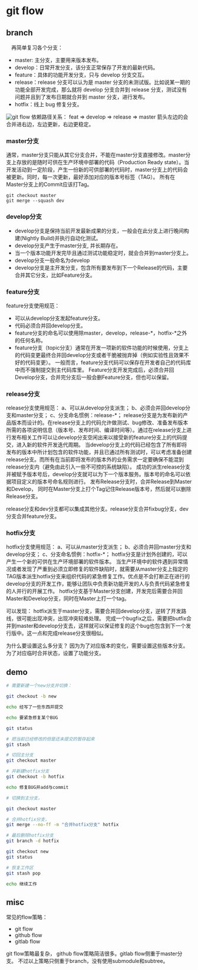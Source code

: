 # git flow
## branch


　再简单复习各个分支：

* master: 主分支，主要用来版本发布。
* develop：日常开发分支，该分支正常保存了开发的最新代码。
* feature：具体的功能开发分支，只与 develop 分支交互。
* release：release 分支可以认为是 master 分支的未测试版。比如说某一期的功能全部开发完成，那么就将 develop 分支合并到 release 分支，测试没有问题并且到了发布日期就合并到 master 分支，进行发布。
* hotfix：线上 bug 修复分支。

![git flow](https://upload-images.jianshu.io/upload_images/845143-9b3cca0f4eae8fdc.png?imageMogr2/auto-orient/strip|imageView2/2/w/1200/format/webp)
依赖路径关系：
 feat => develop => release => master
箭头左边的会合并进右边，左边更新，右边更稳定。

### master分支
通常，master分支只能从其它分支合并，不能在master分支直接修改。master分支上存放的是随时可供在生产环境中部署的代码（Production Ready state）。当开发活动到一定阶段，产生一份新的可供部署的代码时，master分支上的代码会被更新。同时，每一次更新，最好添加对应的版本号标签（TAG）。
所有在Master分支上的Commit应该打Tag。

```
git checkout master
git merge --squash dev
```

### develop分支
* develop分支是保持当前开发最新成果的分支，一般会在此分支上进行晚间构建(Nightly Build)并执行自动化测试。
* develop分支产生于master分支, 并长期存在。
* 当一个版本功能开发完毕且通过测试功能稳定时，就会合并到master分支上。
* develop分支一般命名为develop
* develop分支是主开发分支，包含所有要发布到下一个Release的代码，主要合并其它分支，比如Feature分支。

### feature分支
feature分支使用规范：
* 可以从develop分支发起feature分支。
* 代码必须合并回develop分支。
* feature分支的命名可以使用除master，develop，release-*，hotfix-*之外的任何名称。
* feature分支（topic分支）通常在开发一项新的软件功能的时候使用，分支上的代码变更最终合并回develop分支或者干脆被抛弃掉（例如实验性且效果不好的代码变更）。
一般而言，feature分支代码可以保存在开发者自己的代码库中而不强制提交到主代码库里。
Feature分支开发完成后，必须合并回Develop分支，合并完分支后一般会删Feature分支，但也可以保留。

### release分支
release分支使用规范：
a、可以从develop分支派生；
b、必须合并回develop分支和master分支；
c、分支命名惯例：release-*；
release分支是为发布新的产品版本而设计的。在release分支上的代码允许做测试、bug修改、准备发布版本所需的各项说明信息（版本号、发布时间、编译时间等）。通过在release分支上进行发布相关工作可以让develop分支空闲出来以接受新的feature分支上的代码提交，进入新的软件开发迭代周期。
当develop分支上的代码已经包含了所有即将发布的版本中所计划包含的软件功能，并且已通过所有测试时，可以考虑准备创建release分支。而所有在当前即将发布的版本外的业务需求一定要确保不能混到release分支内（避免由此引入一些不可控的系统缺陷）。
成功的派生release分支并被赋予版本号后，develop分支就可以为下一个版本服务。版本号的命名可以依据项目定义的版本号命名规则进行。
发布Release分支时，合并Release到Master和Develop， 同时在Master分支上打个Tag记住Release版本号，然后就可以删除Release分支。

release分支和dev分支都可以集成其他分支。release分支合并fixbug分支，dev分支合并feature分支。

### hotfix分支
hotfix分支使用规范：
a、可以从master分支派生；
b、必须合并回master分支和develop分支；
c、分支命名惯例：hotfix-*；
hotfix分支是计划外创建的，可以产生一个新的可供在生产环境部署的软件版本。
当生产环境中的软件遇到异常情况或者发现了严重到必须立即修复的软件缺陷时，就需要从master分支上指定的TAG版本派生hotfix分支来组织代码的紧急修复工作。优点是不会打断正在进行的develop分支的开发工作，能够让团队中负责新功能开发的人与负责代码紧急修复的人并行的开展工作。
hotfix分支基于Master分支创建，开发完后需要合并回Master和Develop分支，同时在Master上打一个tag。

可以发现： hotfix派生于master分支，需要合并回develop分支，逆转了开发路线，很可能出现冲突，出现冲突较难处理。
完成一个bugfix之后，需要把butfix合并到master和develop分支去，这样就可以保证修复的这个bug也包含到下一个发行版中。这一点和完成release分支很相似。

为什么要设置这么多分支？
因为为了对应版本的变化，需要设置这些版本分支。
为了对应临时合并状态，设置了功能分支。

## demo

``` bash
# 需要新建一个new分支并切换：

git checkout -b new

echo 经写了一些东西并提交

echo 要紧急修复某个BUG

git status

# 把当前已经修改的但是还未提交的暂存起来
git stash

```

``` bash
# 切回主分支
git checkout master

# 并新建hotfix分支
git checkout -b hotfix

echo 修复BUG并add与commit

# 切换到主分支，

git checkout master

# 合并hotfix分支，
git merge --no-ff -m "合并hotfix分支" hotfix

# 最后删除hotfix分支
git branch -d hotfix

```

``` bash
git checkout new
git status

# 恢复工作区
git stash pop

echo 继续工作

```

## misc

常见的flow策略：
* git flow
* github flow
* gitlab flow

git flow策略最复杂， github flow策略简洁很多。gitlab flow侧重于master分支。
不过以上策略只侧重于branch，没有使用submodule和subtree。
